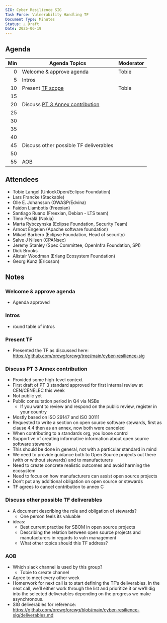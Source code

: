 ```yaml
---
SIG: Cyber Resilience SIG
Task Force: Vulnerability Handling TF
Document Type: Minutes
Status: ⚠️ Draft
Date: 2025-06-19
---
```


##  Agenda

| Min | Agenda Topics | Moderator |
| --: | ----- | --- |
|   0 | Welcome & approve agenda | Tobie |
|   5 | Intros | |
|  10 | Present [TF scope][TF] | Tobie |
|  15 |  | |
|  20 | Discuss [PT 3 Annex contribution][deliverable-2-4] | |
|  25 |  | |
|  30 |  | |
|  35 |  | |
|  40 |  | |
|  45 | Discuss other possible TF deliverables | |
|  50 |  | |
|  55 | AOB | |

## Attendees

* Tobie Langel (UnlockOpen/Eclipse Foundation)  
* Lars Francke (Stackable)  
* Olle E. Johansson (OWASP/Edvina)  
* Faidon Liambotis (Freexian)  
* Santiago Ruano (Freexian, Debian \- LTS team)  
* Timo Perälä (Nokia)  
* Marta Rybczynska (Eclipse Foundation, Security Team)  
* Arnout Engelen (Apache software foundation)  
* Mikael Barbero (Eclipse Foundation, Head of security)  
* Salve J Nilsen (CPANsec)  
* Jeremy Stanley (Spec Committee, OpenInfra Foundation, SPI)  
* Dick Brooks  
* Alistair Woodman (Erlang Ecosystem Foundation)  
* Georg Kunz (Ericsson)

## Notes

### Welcome & approve agenda

* Agenda approved

### Intros

* round table of intros

### Present TF

* Presented the TF as discussed here: https://github.com/orcwg/orcwg/tree/main/cyber-resilience-sig

### Discuss PT 3 Annex contribution

* Provided some high-level context  
* First draft of PT 3 standard approved for first internal review at CEN/CENELEC this week  
* Not public yet  
* Public consultation period in Q4 via NSBs
  * If you want to review and respond on the public review, register in your country
* Mostly based on ISO 29147 and ISO 30111  
* Requested to write a section on open source software stewards, first as clause 4.4 then as an annex, now both were canceled   
* When contributing to a standards org, you loose control  
* Supportive of creating informative information about open source software stewards  
* This should be done in general, not with a particular standard in mind  
* We need to provide guidance both to Open Source projects out there (with or without stewards) and to manufacturers  
* Need to create concrete realistic outcomes and avoid harming the ecosystem  
* Need to focus on how manufacturers can assist open source projects  
* Don’t put any additional obligation on open source or stewards  
* TF agrees to cancel contribution to annex C

### Discuss other possible TF deliverables

* A document describing the role and obligation of stewards?  
  * One person feels its valuable  
* ideas:  
  * Best current practise for SBOM in open source projects  
  * Describing the relation between open source projects and manufacturers in regards to vuln management  
  * What other topics should this TF address?

### AOB		

* Which slack channel is used by this group?  
  * Tobie to create channel
* Agree to meet every other week
* Homerwork for next call is to start defining the TF’s deliverables. In the next call, we’ll either work through the list and prioritize it or we’ll dig into the selected deliverables depending on the progress we make asynchronous.  
* SIG deliverables for reference: https://github.com/orcwg/orcwg/blob/main/cyber-resilience-sig/deliverables.md


[TF]: https://github.com/orcwg/orcwg/tree/main/cyber-resilience-sig#vulnerability-handling-tf
[PT 3 liaison notes]: https://github.com/orcwg/orcwg/tree/main/cyber-resilience-sig/coordination/cen-cenelec-wg-9
[deliverable-2-2]: https://github.com/orcwg/orcwg/blob/main/cyber-resilience-sig/coordination/cen-cenelec-wg-9/deliverable-2-2.md
[deliverable-2-4]: https://github.com/orcwg/orcwg/blob/main/cyber-resilience-sig/coordination/cen-cenelec-wg-9/deliverable-2-4.md
